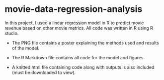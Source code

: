 # movie-data-regression-analysis
In this project, I used a linear regression model in R to predict movie revenue based on other movie metrics. All code was written in R using R studio.

- The PNG file contains a poster explaining the methods used and results of the model.

- The R Markdown file contains all code for the model and figures.

- A knitted html file containing code along with outputs is also included (must be downloaded to view).
